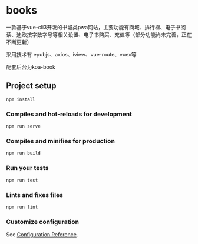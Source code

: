 # books

一款基于vue-cli3开发的书城类pwa网站，主要功能有商城、排行榜、电子书阅读、迪欧按字数字号等相关设置、电子书购买、充值等（部分功能尚未完善，正在不断更新）

采用技术有 epubjs、axios、iview、vue-route、vuex等

配套后台为koa-book

## Project setup
```
npm install
```

### Compiles and hot-reloads for development
```
npm run serve
```

### Compiles and minifies for production
```
npm run build
```

### Run your tests
```
npm run test
```

### Lints and fixes files
```
npm run lint
```

### Customize configuration
See [Configuration Reference](https://cli.vuejs.org/config/).
